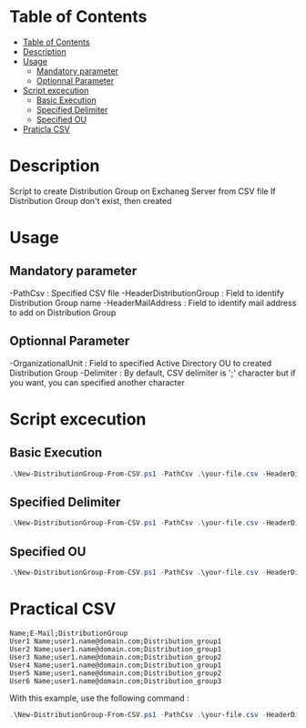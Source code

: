 # Table of Contents
- [Table of Contents](#table-of-contents)
- [Description](#description)
- [Usage](#usage)
    - [Mandatory parameter](#mandatory-parameter)
    - [Optionnal Parameter](#optionnal-parameter)
- [Script excecution](#script-excecution)
    - [Basic Execution](#basic-execution)
    - [Specified Delimiter](#specified-delimiter)
    - [Specified OU](#specified-ou)
- [Praticla CSV](#praticla-csv)

# Description
Script to create Distribution Group on Exchaneg Server from CSV file
If Distribution Group don't exist, then created

# Usage
## Mandatory parameter

-PathCsv : Specified CSV file
-HeaderDistributionGroup : Field to identify Distribution Group name 
-HeaderMailAddress : Field to identify mail address to add on Distribution Group

## Optionnal Parameter

-OrganizationalUnit : Field to specified Active Directory OU to created Distribution Group
-Delimiter : By default, CSV delimiter is ';' character but if you want, you can specified another character

# Script excecution
## Basic Execution

```powershell
.\New-DistributionGroup-From-CSV.ps1 -PathCsv .\your-file.csv -HeaderDistributionGroup DistributionGroup -HeaderMailAddress Mail
```

## Specified Delimiter

```powershell
.\New-DistributionGroup-From-CSV.ps1 -PathCsv .\your-file.csv -HeaderDistributionGroup DistributionGroup -HeaderMailAddress Mail -Delimiter ","
```

## Specified OU

```powershell
.\New-DistributionGroup-From-CSV.ps1 -PathCsv .\your-file.csv -HeaderDistributionGroup DistributionGroup -HeaderMailAddress Mail -OrganizationalUnit "Distribution Group" -Delimiter ","
```

# Practical CSV
```
Name;E-Mail;DistributionGroup
User1 Name;user1.name@domain.com;Distribution_group1
User2 Name;user1.name@domain.com;Distribution_group1
User3 Name;user1.name@domain.com;Distribution_group2
User4 Name;user1.name@domain.com;Distribution_group1
User5 Name;user1.name@domain.com;Distribution_group2
User6 Name;user1.name@domain.com;Distribution_group3
```

With this example, use the following command :

```powershell
.\New-DistributionGroup-From-CSV.ps1 -PathCsv .\your-file.csv -HeaderDistributionGroup DistributionGroup -HeaderMailAddress E-Mail
```
